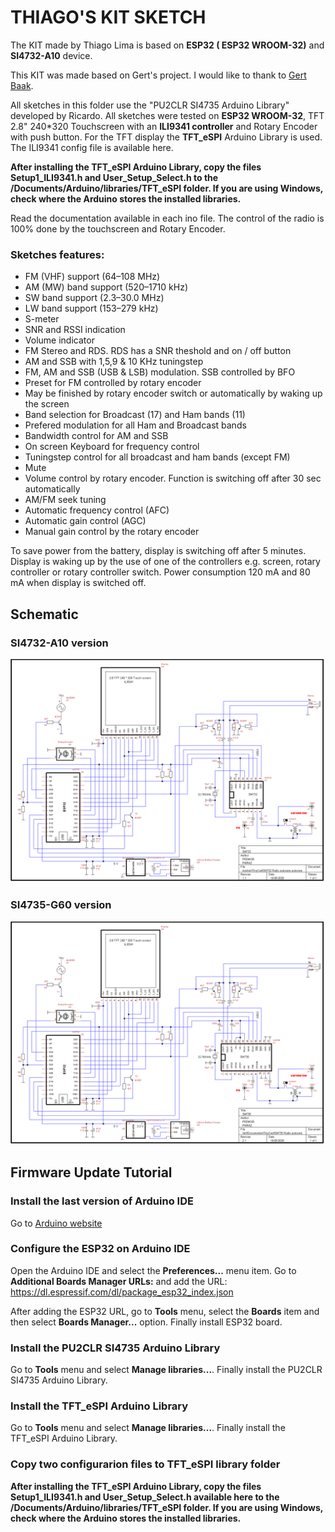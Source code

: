 
# THIAGO'S KIT SKETCH

The KIT made by Thiago Lima is based on __ESP32 ( ESP32 WROOM-32)__ and __SI4732-A10__ device. 

This KIT was made based on Gert's project. I would like to thank to [Gert Baak](https://github.com/pe0mgb/SI4735-Radio-ESP32-Touchscreen-Arduino?fbclid=IwAR3TQd2j4HxAFvpcGkbXiPuDly8m2OnGclTDiqthnkbqqe2fN1McP2m3WSI).


All sketches in this folder use the "PU2CLR SI4735 Arduino Library" developed by Ricardo.
All sketches were tested on __ESP32 WROOM-32__, TFT 2.8" 240*320 Touchscreen with an __ILI9341 controller__ and Rotary Encoder with push button. For the TFT display the __TFT_eSPI__ Arduino Library is used. The ILI9341 config file is available here.

__After installing the TFT_eSPI Arduino Library, copy the files Setup1_ILI9341.h and User_Setup_Select.h to the /Documents/Arduino/libraries/TFT_eSPI folder. If you are using Windows, check where the Arduino stores the installed libraries.__ 

Read the documentation available in each ino file. The control of the radio is 100% done by the touchscreen and Rotary Encoder.


### Sketches features:

* FM (VHF) support (64–108 MHz)
* AM (MW) band support (520–1710 kHz)
* SW band support (2.3–30.0 MHz)
* LW band support (153–279 kHz)
* S-meter
* SNR and RSSI indication
* Volume indicator
* FM Stereo and RDS. RDS has a SNR theshold and on / off button
* AM and SSB with 1,5,9 & 10 KHz tuningstep
* FM, AM and SSB (USB & LSB) modulation. SSB controlled by BFO
* Preset for FM controlled by rotary encoder 
* May be finished by rotary encoder switch or automatically by waking up the screen 
* Band selection for Broadcast (17) and Ham bands (11)
* Prefered modulation for all Ham and Broadcast bands
* Bandwidth control for AM and SSB
* On screen Keyboard for frequency control
* Tuningstep control for all broadcast and ham bands (except FM) 
* Mute
* Volume control by rotary encoder. Function is switching off after 30 sec automatically
* AM/FM seek tuning
* Automatic frequency control (AFC)
* Automatic gain control (AGC)
* Manual gain control by the rotary encoder
 
To save power from the battery, display is switching off after 5 minutes. 
Display is waking up by the use of one of the controllers e.g. screen, rotary controller or rotary controller switch.  Power consumption 120 mA and 80 mA when display is switched off.


## Schematic 

### SI4732-A10 version 

![SI4732-A10 version](./SI4732_Radio_schematics.png)


### SI4735-G60 version


![SI4732-A10 version](./SI4735_Radio_schematics.png)


## Firmware Update Tutorial


### Install the last version of Arduino IDE

Go to [Arduino website](https://www.arduino.cc/)

### Configure the ESP32 on Arduino IDE 

Open the Arduino IDE and select the __Preferences...__ menu item. 
Go to __Additional Boards Manager URLs:__ and add the URL: https://dl.espressif.com/dl/package_esp32_index.json
 
After adding the ESP32 URL, go to __Tools__ menu, select the __Boards__ item and then select __Boards Manager...__ option. Finally install ESP32 board.


### Install the PU2CLR SI4735 Arduino Library

Go to __Tools__ menu and select __Manage libraries...__. Finally install the PU2CLR SI4735 Arduino Library.


### Install the TFT_eSPI  Arduino Library

Go to __Tools__ menu and select __Manage libraries...__. Finally install the TFT_eSPI Arduino Library.


### Copy two configurarion files to TFT_eSPI library folder

__After installing the TFT_eSPI Arduino Library, copy the files Setup1_ILI9341.h and User_Setup_Select.h available here to the /Documents/Arduino/libraries/TFT_eSPI folder. If you are using Windows, check where the Arduino stores the installed libraries.__ 








